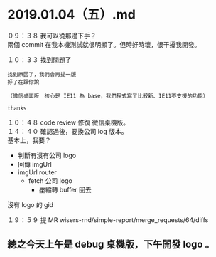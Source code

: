 # 2019.01.04（五）.md
０９：３８ 我可以從那邊下手？  
兩個 commit 在我本機測試就很明顯了。但時好時壞，很干擾我開發。  

１０：３３ 找到問題了  
```
找到原因了，我們會再提一版
好了在跟你說

（微信桌面版　核心是 IE11 為 base，我們程式寫了比較新、IE11不支援的功能）

thanks
```

１０：４８ code review 修復 微信桌機版。  
１４：４０ 確認過後，要換公司 log 版本。  
基本上，我要？  
 - 判斷有沒有公司 logo
 - 回傳 imgUrl
 - imgUrl router
   - fetch 公司 logo
	 - 壓縮轉 buffer 回去

沒有 logo 的 gid  

１９：５９ 提 MR wisers-rnd/simple-report/merge_requests/64/diffs  

## 總之今天上午是 debug 桌機版，下午開發 logo 。
